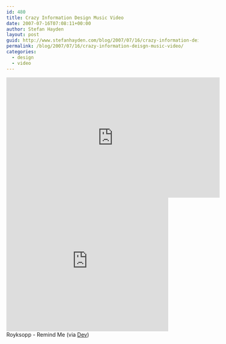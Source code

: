 ```yaml
---
id: 480
title: Crazy Information Design Music Video
date: 2007-07-16T07:08:11+00:00
author: Stefan Hayden
layout: post
guid: http://www.stefanhayden.com/blog/2007/07/16/crazy-information-deisgn-music-video/
permalink: /blog/2007/07/16/crazy-information-deisgn-music-video/
categories:
  - design
  - video
---
```

<p><iframe width="560" height="315" src="https://www.youtube.com/embed/lBvaHZIrt0o" title="YouTube video player" frameborder="0" allow="accelerometer; autoplay; clipboard-write; encrypted-media; gyroscope; picture-in-picture" allowfullscreen></iframe>
<param name="wmode" value="transparent"></param><embed src="https://www.youtube.com/v/lBvaHZIrt0o" type="application/x-shockwave-flash" wmode="transparent" width="425" height="350"></embed></object><br />
Royksopp - Remind Me (via <a href="http://forgreatjustice.net/">Dev</a>)
</p>
